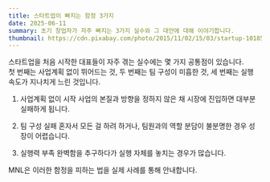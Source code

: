 ```yaml
---
title: 스타트업이 빠지는 함정 3가지
date: 2025-06-11
summary: 초기 창업자가 자주 빠지는 3가지 실수와 그 대안에 대해 이야기합니다.
thumbnail: https://cdn.pixabay.com/photo/2015/11/02/15/03/startup-1018511_1280.png
---
```


스타트업을 처음 시작한 대표들이 자주 겪는 실수에는 몇 가지 공통점이 있습니다.  
첫 번째는 사업계획 없이 뛰어드는 것, 두 번째는 팀 구성이 미흡한 것, 세 번째는 실행 속도가 지나치게 느린 것입니다.

1. 사업계획 없이 시작
사업의 본질과 방향을 정하지 않은 채 시장에 진입하면 대부분 실패하게 됩니다.

2. 팀 구성 실패
혼자서 모든 걸 하려 하거나, 팀원과의 역할 분담이 불분명한 경우 성장이 어렵습니다.

3. 실행력 부족
완벽함을 추구하다가 실행 자체를 놓치는 경우가 많습니다.

MNL은 이러한 함정을 피하는 법을 실제 사례를 통해 안내합니다.
